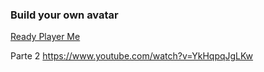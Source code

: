 ### Build your own avatar
[Ready Player Me](https://readyplayer.me/)


Parte 2
https://www.youtube.com/watch?v=YkHqpqJgLKw